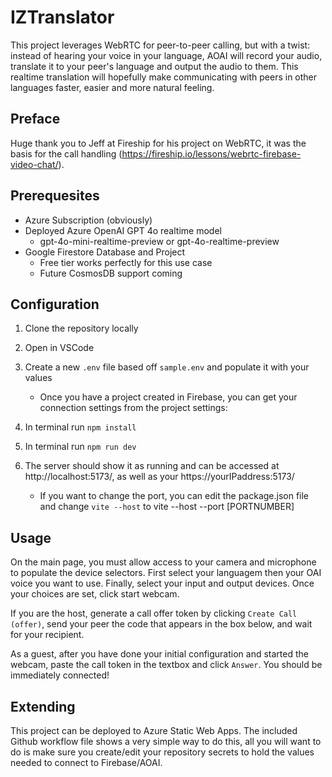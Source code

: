 # IZTranslator

This project leverages WebRTC for peer-to-peer calling, but with a twist: instead of hearing your voice in your language, AOAI will record your audio, translate it to your peer's language and output the audio to them. This realtime translation will hopefully make communicating with peers in other languages faster, easier and more natural feeling. 

Preface
-------
Huge thank you to Jeff at Fireship for his project on WebRTC, it was the basis for the call handling (https://fireship.io/lessons/webrtc-firebase-video-chat/).

Prerequesites
-------------
- Azure Subscription (obviously)
- Deployed Azure OpenAI GPT 4o realtime model
	- gpt-4o-mini-realtime-preview or gpt-4o-realtime-preview
- Google Firestore Database and Project
	- Free tier works perfectly for this use case
	- Future CosmosDB support coming

Configuration
--------
1. Clone the repository locally
2. Open in VSCode
3. Create a new `.env` file based off `sample.env` and populate it with your values
	- Once you have a project created in Firebase, you can get your connection settings from the project settings:
	
4. In terminal run
`npm install`
5. In terminal run
`npm run dev`
6. The server should show it as running and can be accessed at  http://localhost:5173/, as well as your https://yourIPaddress:5173/
	- If you want to change the port, you can edit the package.json file and change 
	`vite --host`
	to vite --host --port [PORTNUMBER]

Usage
--------
On the main page, you must allow access to your camera and microphone to populate the device selectors. First select your languagem then your OAI voice you want to use. Finally, select your input and output devices. Once your choices are set, click start webcam.

If you are the host, generate a call offer token by clicking `Create Call (offer)`, send your peer the code that appears in the box below, and wait for your recipient.

As a guest, after you have done your initial configuration and started the webcam, paste the call token in the textbox and click `Answer`. You should be immediately connected!

Extending
----------
This project can be deployed to Azure Static Web Apps. The included Github workflow file shows a very simple way to do this, all you will want to do is make sure you create/edit your repository secrets to hold the values needed to connect to Firebase/AOAI.
